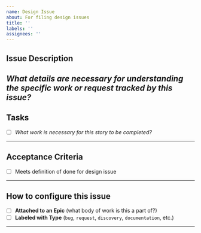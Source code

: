 ```yaml
---
name: Design Issue
about: For filing design issues
title: ''
labels: ''
assignees: ''
---
```

## Issue Description
_What details are necessary for understanding the specific work or request tracked by this issue?_
---
## Tasks
- [ ] _What work is necessary for this story to be completed?_
---
## Acceptance Criteria
- [ ] Meets definition of done for design issue
---
## How to configure this issue
- [ ] **Attached to an Epic** (what body of work is this a part of?)
- [ ] **Labeled with Type** (`bug`, `request`, `discovery`, `documentation`, etc.)
---